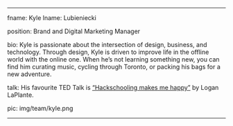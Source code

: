 ---

fname: Kyle
lname: Lubieniecki

position: Brand and Digital Marketing Manager

bio: Kyle is passionate about the intersection of design, business, and technology. Through design, Kyle is driven to improve life in the offline world with the online one. When he’s not learning something new, you can find him curating music, cycling through Toronto, or packing his bags for a new adventure.

talk: His favourite TED Talk is <a href="https://www.youtube.com/watch?v=h11u3vtcpaY">“Hackschooling makes me happy”</a> by Logan LaPlante.

pic:  img/team/kyle.png

---